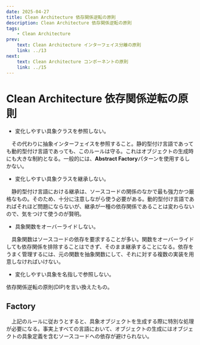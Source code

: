 ```yaml
---
date: 2025-04-27
title: Clean Architecture 依存関係逆転の原則
description: Clean Architecture 依存関係逆転の原則
tags: 
    - Clean Architecture
prev:
    text: Clean Architecture インターフェイス分離の原則
    link: ../13
next:
    text: Clean Architecture コンポーネントの原則
    link: ../15
---
```


# Clean Architecture 依存関係逆転の原則

* 変化しやすい具象クラスを参照しない。

&emsp;その代わりに抽象インターフェイスを参照すること。静的型付け言語であっても動的型付け言語であっても、このルールは守る。これはオブジェクトの生成時にも大きな制約となる。一般的には、**Abstract Factory**パターンを使用するしかない。

* 変化しやすい具象クラスを継承しない。

&emsp;静的型付け言語における継承は、ソースコードの関係のなかで最も強力かつ厳格なもの。そのため、十分に注意しながら使う必要がある。動的型付け言語であればそれほど問題にならないが、継承が一種の依存関係であることは変わらないので、気をつけて使うのが賢明。

* 具象関数をオーバーライドしない。

&emsp;具象関数はソースコードの依存を要求することが多い。関数をオーバーライドしても依存関係を排除することはできず、そのまま継承することになる。依存をうまく管理するには、元の関数を抽象関数にして、それに対する複数の実装を用意しなければいけない。

* 変化しやすい具象を名指しで参照しない。

依存関係逆転の原則(DIP)を言い換えたもの。

## Factory

&emsp;上記のルールに従おうとすると、具象オブジェクトを生成する際に特別な処理が必要になる。事実上すべての言語において、オブジェクトの生成にはオブジェクトの具象定義を含むソースコードへの依存が避けられない。